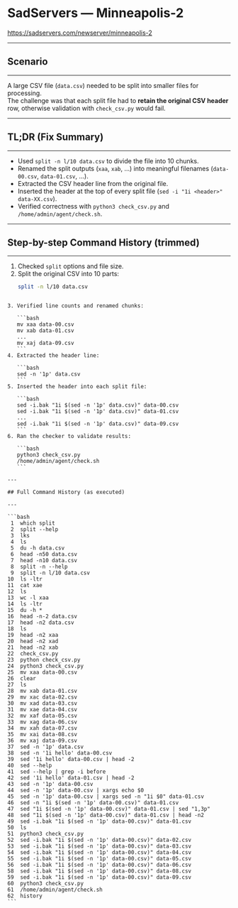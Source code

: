 # SadServers — Minneapolis-2  
https://sadservers.com/newserver/minneapolis-2  

---

## Scenario
---
A large CSV file (`data.csv`) needed to be split into smaller files for processing.  
The challenge was that each split file had to **retain the original CSV header** row, otherwise validation with `check_csv.py` would fail.  

---

## TL;DR (Fix Summary)
---
- Used `split -n l/10 data.csv` to divide the file into 10 chunks.  
- Renamed the split outputs (`xaa`, `xab`, …) into meaningful filenames (`data-00.csv`, `data-01.csv`, …).  
- Extracted the CSV header line from the original file.  
- Inserted the header at the top of every split file (`sed -i "1i <header>" data-XX.csv`).  
- Verified correctness with `python3 check_csv.py` and `/home/admin/agent/check.sh`.  

---

## Step-by-step Command History (trimmed)
---
1. Checked `split` options and file size.  
2. Split the original CSV into 10 parts:  
   ```bash
   split -n l/10 data.csv
````

3. Verified line counts and renamed chunks:

   ```bash
   mv xaa data-00.csv
   mv xab data-01.csv
   ...
   mv xaj data-09.csv
   ```
4. Extracted the header line:

   ```bash
   sed -n '1p' data.csv
   ```
5. Inserted the header into each split file:

   ```bash
   sed -i.bak "1i $(sed -n '1p' data.csv)" data-00.csv
   sed -i.bak "1i $(sed -n '1p' data.csv)" data-01.csv
   ...
   sed -i.bak "1i $(sed -n '1p' data.csv)" data-09.csv
   ```
6. Ran the checker to validate results:

   ```bash
   python3 check_csv.py
   /home/admin/agent/check.sh
   ```

---

## Full Command History (as executed)

---

```bash
 1  which split
 2  split --help
 3  lks
 4  ls
 5  du -h data.csv 
 6  head -n50 data.csv 
 7  head -n10 data.csv 
 8  split -n --help
 9  split -n l/10 data.csv 
10  ls -ltr
11  cat xae 
12  ls
13  wc -l xaa 
14  ls -ltr
15  du -h *
16  head -n-2 data.csv 
17  head -n2 data.csv 
18  ls
19  head -n2 xaa 
20  head -n2 xad 
21  head -n2 xab
22  check_csv.py
23  python check_csv.py
24  python3 check_csv.py
25  mv xaa data-00.csv
26  clear
27  ls
28  mv xab data-01.csv
29  mv xac data-02.csv
30  mv xad data-03.csv
31  mv xae data-04.csv
32  mv xaf data-05.csv
33  mv xag data-06.csv
34  mv xah data-07.csv
35  mv xai data-08.csv
36  mv xaj data-09.csv
37  sed -n '1p' data.csv 
38  sed -n '1i hello' data-00.csv 
39  sed '1i hello' data-00.csv | head -2
40  sed --help
41  sed --help | grep -i before
42  sed '1i hello' data-01.csv | head -2
43  sed -n '1p' data-00.csv 
44  sed -n '1p' data-00.csv | xargs echo $0
45  sed -n '1p' data-00.csv | xargs sed -n "1i $0" data-01.csv 
46  sed -n "1i $(sed -n '1p' data-00.csv)" data-01.csv 
47  sed "1i $(sed -n '1p' data-00.csv)" data-01.csv | sed "1,3p"
48  sed "1i $(sed -n '1p' data-00.csv)" data-01.csv | head -n2
49  sed -i.bak "1i $(sed -n '1p' data-00.csv)" data-01.csv
50  ls
51  python3 check_csv.py
52  sed -i.bak "1i $(sed -n '1p' data-00.csv)" data-02.csv
53  sed -i.bak "1i $(sed -n '1p' data-00.csv)" data-03.csv
54  sed -i.bak "1i $(sed -n '1p' data-00.csv)" data-04.csv
55  sed -i.bak "1i $(sed -n '1p' data-00.csv)" data-05.csv
56  sed -i.bak "1i $(sed -n '1p' data-00.csv)" data-06.csv
58  sed -i.bak "1i $(sed -n '1p' data-00.csv)" data-08.csv
59  sed -i.bak "1i $(sed -n '1p' data-00.csv)" data-09.csv
60  python3 check_csv.py
61  /home/admin/agent/check.sh
62  history
```